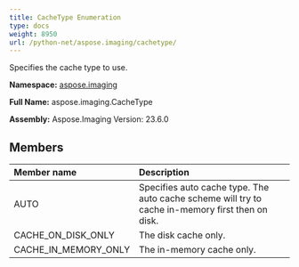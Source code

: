 ```yaml
---
title: CacheType Enumeration
type: docs
weight: 8950
url: /python-net/aspose.imaging/cachetype/
---
```


Specifies the cache type to use.

**Namespace:** [aspose.imaging](/imaging/python-net/aspose.imaging/)

**Full Name:** aspose.imaging.CacheType

**Assembly:**  Aspose.Imaging Version: 23.6.0

## **Members**
|**Member name**|**Description**|
| :- | :- |
|AUTO|Specifies auto cache type. The auto cache scheme will try to cache in-memory first then on disk.|
|CACHE_ON_DISK_ONLY|The disk cache only.|
|CACHE_IN_MEMORY_ONLY|The in-memory cache only.|
